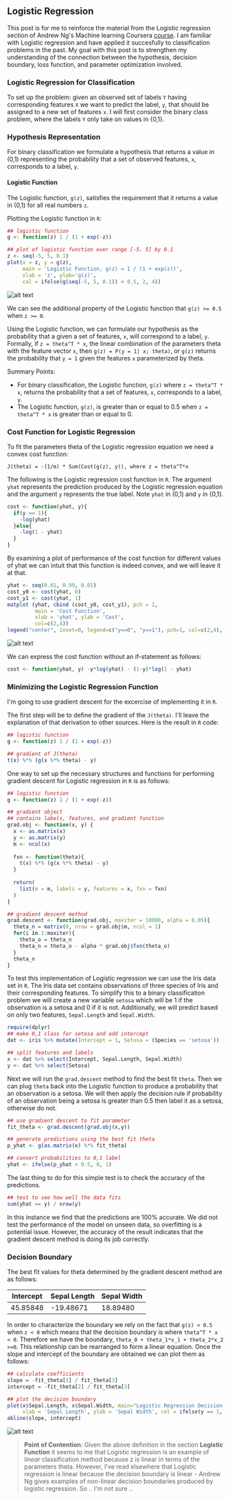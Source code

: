 ## Logistic Regression
This post is for me to reinforce the material from the Logistic regression section of Andrew Ng's Machine learning Coursera [course](https://www.coursera.org/learn/machine-learning/home/welcome).  I am familiar with Logistic regression and have applied it succesfully to classification problems in the past.  My goal with this post is to strengthen my understanding of the connection between the hypothesis, decision boundary, loss function, and parameter optimization involved.

### Logistic Regression for Classification 
To set up the problem:  given an observed set of labels `Y` having corresponding features `X` we want to predict the label, `y`, that should be assigned to a new set of features `x`.  I will first consider the binary class problem, where the labels `Y` only take on values in {0,1}.

### Hypothesis Representation
For binary classification we formulate a hypothesis that returns a value in (0,1) representing the probability that a set of observed features, `x`, corresponds to a label, `y`.

#### Logistic Function
The Logistic function, `g(z)`, satisfies the requirement that it returns a value in (0,1) for all real numbers `z`.

Plotting the Logistic function in `R`:
```r
## logistic function
g <- function(z) 1 / (1 + exp(-z))

## plot of logistic function over range [-5. 5] by 0.1
z <- seq(-5, 5, 0.1)
plot(x = z, y = g(z),
     main = 'Logistic Function, g(z) = 1 / (1 + exp(z))',
     xlab = 'z', ylab='g(z)', 
     col = ifelse(g(seq(-5, 5, 0.1)) < 0.5, 2, 4))
```
![alt text](https://cloud.githubusercontent.com/assets/12782539/11022001/5845831e-8621-11e5-88b0-b1466105921c.png "Figure I")

We can see the additional property of the Logistic function that `g(z) >= 0.5` when `z >= 0`.

Using the Logistic function, we can formulate our hypothesis as the probability that a given a set of features, `x`, will correspond to a label, `y`.  Formally, if `z = theta^T * x`, the linear combination of the parameters theta with the feature vector `x`, then `g(z) = P(y = 1| x; theta)`, or `g(z)` returns the probability that `y = 1` given the features `x` parameterized by theta.

Summary Points:

- For binary classification, the Logistic function, `g(z)` where `z = theta^T * x`, returns the probability that a set of features, `x`, corresponds to a label, `y`.
- The Logistic function, `g(z)`, is greater than or equal to 0.5 when `z = theta^T * x` is greater than or equal to 0.

### Cost Function for Logistic Regression
To fit the parameters theta of the Logistic regression equation we need a convex cost function:

`J(theta) = -(1/m) * Sum(Cost(g(z), y)), where z = theta^T*x`

The following is the Logistic regression cost function in `R`.  The argument `yhat` represents the prediction produced by the Logistic regression equation and the argument `y` represents the true label.  Note `yhat` in (0,1) and `y` in {0,1}.

```r
cost <- function(yhat, y){
  if(y == 1){
    -log(yhat)
  }else{
    -log(1 - yhat)
  }
}
```
By examining a plot of performance of the cost function for different values of yhat we can intuit that this function is indeed convex, and we will leave it at that. 
```r
yhat <- seq(0.01, 0.99, 0.01)
cost_y0 <- cost(yhat, 0)
cost_y1 <- cost(yhat, 1)
matplot (yhat, cbind (cost_y0, cost_y1), pch = 1,
         main = 'Cost Function',
         xlab = 'yhat', ylab = 'Cost',
         col=c(2,4))
legend("center", inset=0, legend=c("y==0", "y==1"), pch=1, col=c(2,4), horiz=TRUE)
```
![alt text](https://cloud.githubusercontent.com/assets/12782539/11022303/50653736-8629-11e5-9df1-49d38eb06d27.png "Figure II")

We can express the cost function without an if-statement as follows:
```r
cost <- function(yhat, y) -y*log(yhat) - (1-y)*log(1 - yhat)
```

### Minimizing the Logistic Regression Function
I'm going to use gradient descent for the excercise of implementing it in `R`. 

The first step will be to define the gradient of the `J(theta)`.  I'll leave the explanation of that derivation to other sources.  Here is the result in `R` code:
```r
## logistic function
g <- function(z) 1 / (1 + exp(-z))

## gradient of J(theta)
t(x) %*% (g(x %*% theta) - y)
```	

One way to set up the necessary structures and functions for performing gradient descent for Logistic regression in `R` is as follows:
```r
## logistic function
g <- function(z) 1 / (1 + exp(-z))

## gradient object
## contains labels, features, and gradient function
grad.obj <- function(x, y) {
  x <- as.matrix(x)
  y <- as.matrix(y)
  m <- ncol(x)
  
  fxn <- function(theta){
    t(x) %*% (g(x %*% theta) - y)
  }
  
  return(
    list(m = m, labels = y, features = x, fxn = fxn)
  )
}

## gradient descent method
grad.descent <- function(grad.obj, maxiter = 10000, alpha = 0.05){
  theta_n = matrix(0, nrow = grad.obj$m, ncol = 1)
  for(i in 1:maxiter){
    theta_o = theta_n
    theta_n = theta_o - alpha * grad.obj$fxn(theta_o)
  }
  theta_n
}
```
To test this implementation of Logistic regression we can use the Iris data set in `R`.  The Iris data set contains observations of three species of Iris and their corresponding features.  To simplify this to a binary classification problem we will create a new variable `setosa` which will be 1 if the observation is a setosa and 0 if it is not.  Additionally, we will predict based on only two features, `Sepal.Length` and `Sepal.Width`.

```r
require(dplyr)
## make 0,1 class for setosa and add intercept
dat <- iris %>% mutate(Intercept = 1, Setosa = (Species == 'setosa'))

## split features and labels
x <- dat %>% select(Intercept, Sepal.Length, Sepal.Width)
y <- dat %>% select(Setosa)
```

Next we will run the `grad.descent` method to find the best fit `theta`.  Then we can plug `theta` back into the Logistic function to produce a probability that an observation is a setosa.  We will then apply the decision rule if probability of an observation being a setosa is greater than 0.5 then label it as a setosa, otherwise do not.

```r
## use gradient descent to fit parameter
fit_theta <- grad.descent(grad.obj(x,y))

## generate predictions using the best fit theta
p_yhat <- g(as.matrix(x) %*% fit_theta)

## convert probabilities to 0,1 label
yhat <- ifelse(p_yhat < 0.5, 0, 1)
```

The last thing to do for this simple test is to check the accuracy of the predictions.
```r
## test to see how well the data fits
sum(yhat == y) / nrow(y)
```

In this instance we find that the predictions are 100% accurate. We did not test the performance of the model on unseen data, so overfitting is a potential issue.  However, the accuracy of the result indicates that the gradient descent method is doing its job correctly.  

### Decision Boundary

The best fit values for theta determined by the gradient descent method are as follows: 

Intercept	  | Sepal Length | Sepal Width
------------- | ------------ | ------------
45.85848      | -19.48671    | 18.89480 

In order to characterize the boundary we rely on the fact that `g(z) < 0.5` when `z < 0` which means that the decision boundary is where `theta^T * x < 0`.  Therefore we have the boundary, `theta_0 + theta_1*x_1 + theta_2*x_2 >=0`.  This relationship can be rearranged to form a linear equation.  Once the slope and intercept of the boundary are obtained we can plot them as follows:

```r
## calculate coefficients
slope = -fit_theta[1] / fit_theta[3]
intercept = -fit_theta[2] / fit_theta[3]

## plot the decision boundary
plot(x$Sepal.Length, x$Sepal.Width, main="Logistic Regression Decision Boundary",
     xlab = 'Sepal Length', ylab = 'Sepal Width', col = ifelse(y == 1, 4, 1))
abline(slope, intercept)
```
![alt text](https://cloud.githubusercontent.com/assets/12782539/11026704/82806a86-867b-11e5-9293-1d82792b92cf.png "Figure III")






>__Point of Contention__:  Given the above definition in the section __Logistic Function__ it seems to me that Logistic regression is an example of *linear* classification method because z is linear in terms of the parameters theta.  However, I've read elsewhere that Logistic regression is linear because the decision boundary is linear - Andrew Ng gives examples of non-linear decision boundaries produced by logistic regression. So .. I'm not sure ..